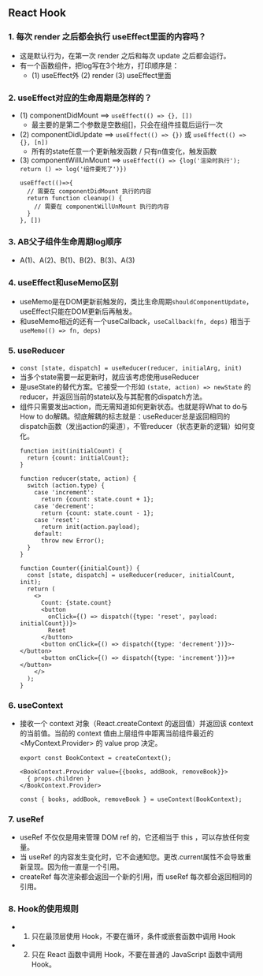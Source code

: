 ## React Hook

### 1. 每次 render 之后都会执行 useEffect里面的内容吗？
* 这是默认行为，在第一次 render 之后和每次 update 之后都会运行。
* 有一个函数组件，把log写在3个地方，打印顺序是：
    * (1) useEffect外  (2) render  (3) useEffect里面

### 2. useEffect对应的生命周期是怎样的？
* (1) componentDidMount ==> `useEffect(() => {}, [])`
    * 最主要的是第二个参数是空数组[]，只会在组件挂载后运行一次
* (2) componentDidUpdate ==> `useEffect(() => {})` 或 `useEffect(() => {}, [n])`
    * 所有的state任意一个更新触发函数 / 只有n值变化，触发函数
* (3) componentWillUnMount ==> `useEffect(() => {log('渲染时执行'); return () => log('组件要死了')})`
  ```
  useEffect(()=>{
    // 需要在 componentDidMount 执行的内容
    return function cleanup() {
      // 需要在 componentWillUnMount 执行的内容      
    }
  }, [])
  ```

### 3. AB父子组件生命周期log顺序
* A(1)、A(2)、B(1)、B(2)、B(3)、A(3)

### 4. useEffect和useMemo区别
* useMemo是在DOM更新前触发的，类比生命周期`shouldComponentUpdate`，useEffect只能在DOM更新后再触发。
* 和useMemo相近的还有一个useCallback，`useCallback(fn, deps)` 相当于 `useMemo(() => fn, deps)`

### 5. useReducer
* `const [state, dispatch] = useReducer(reducer, initialArg, init)`
* 当多个state需要一起更新时，就应该考虑使用useReducer
* 是useState的替代方案。它接受一个形如 `(state, action) => newState` 的reducer，并返回当前的state以及与其配套的dispatch方法。
* 组件只需要发出action，而无需知道如何更新状态。也就是将What to do与How to do解耦。彻底解耦的标志就是：useReducer总是返回相同的dispatch函数（发出action的渠道），不管reducer（状态更新的逻辑）如何变化。
  ```
  function init(initialCount) {
    return {count: initialCount};
  }
  
  function reducer(state, action) {
    switch (action.type) {
      case 'increment':
        return {count: state.count + 1};
      case 'decrement':
        return {count: state.count - 1};
      case 'reset':
        return init(action.payload);
      default:
        throw new Error();
    }
  }
  
  function Counter({initialCount}) {
    const [state, dispatch] = useReducer(reducer, initialCount, init);
    return (
      <>
        Count: {state.count}
        <button
          onClick={() => dispatch({type: 'reset', payload: initialCount})}>
          Reset
        </button>
        <button onClick={() => dispatch({type: 'decrement'})}>-</button>
        <button onClick={() => dispatch({type: 'increment'})}>+</button>
      </>
    );
  }
  ```
### 6. useContext
* 接收一个 context 对象（React.createContext 的返回值）并返回该 context 的当前值。当前的 context 值由上层组件中距离当前组件最近的 <MyContext.Provider> 的 value prop 决定。
  ```
  export const BookContext = createContext();
  
  <BookContext.Provider value={{books, addBook, removeBook}}>
    { props.children }
  </BookContext.Provider>
  
  const { books, addBook, removeBook } = useContext(BookContext);
  ```

### 7. useRef
* useRef 不仅仅是用来管理 DOM ref 的，它还相当于 this ，可以存放任何变量。
* 当 useRef 的内容发生变化时，它不会通知您。更改.current属性不会导致重新呈现。因为他一直是一个引用。
* createRef 每次渲染都会返回一个新的引用，而 useRef 每次都会返回相同的引用。


### 8. Hook的使用规则

* 1. 只在最顶层使用 Hook，不要在循环，条件或嵌套函数中调用 Hook
* 2. 只在 React 函数中调用 Hook，不要在普通的 JavaScript 函数中调用 Hook。
